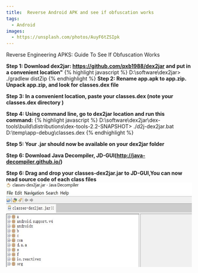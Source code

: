 ```yaml
---
title:  Reverse Android APK and see if obfuscation works
tags:
  - Android
images:
  - https://unsplash.com/photos/AuyF6tZSIpk
---
```

Reverse Engineering APKS: Guide To See If Obfuscation Works
<!--more-->

**Step 1: Download dex2jar: https://github.com/pxb1988/dex2jar and put in a convenient location"**
{% highlight javascript %}
D:\software\dex2jar> ./gradlew distZip
{% endhighlight %}
**Step 2: Rename app.apk to app.zip. Unpack app.zip, and look for classes.dex file**

**Step 3: In a convenient location, paste your classes.dex (note your classes.dex directory )**

**Step 4: Using command line, go to dex2jar location and run this command:**
{% highlight javascript %}
D:\software\dex2jar\dex-tools\build\distributions\dex-tools-2.2-SNAPSHOT> ./d2j-dex2jar.bat D:\temp\app-debug\classes.dex
{% endhighlight %}

**Step 5: Your .jar should now be available on your dex2jar folder**

**Step 6: Download Java Decompiler, JD-GUI(http://java-decompiler.github.io/)**

**Step 6: Drag and drop your classes-dex2jar.jar to JD-GUI,You can now read source code of each class files**
<img src="/assets/images/dex2jar.jpg" alt="Login" style="width:625px;height:230px;">